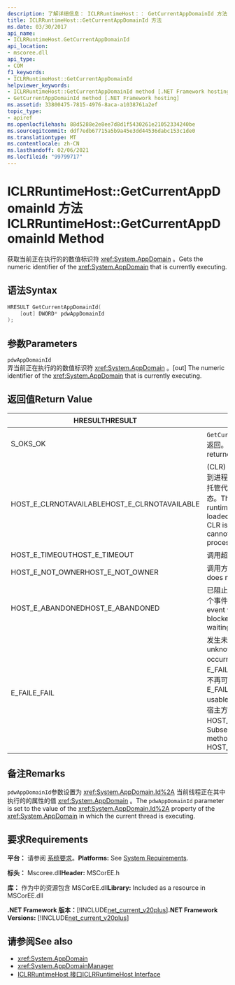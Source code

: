 ```yaml
---
description: 了解详细信息： ICLRRuntimeHost：： GetCurrentAppDomainId 方法
title: ICLRRuntimeHost::GetCurrentAppDomainId 方法
ms.date: 03/30/2017
api_name:
- ICLRRuntimeHost.GetCurrentAppDomainId
api_location:
- mscoree.dll
api_type:
- COM
f1_keywords:
- ICLRRuntimeHost::GetCurrentAppDomainId
helpviewer_keywords:
- ICLRRuntimeHost::GetCurrentAppDomainId method [.NET Framework hosting]
- GetCurrentAppDomainId method [.NET Framework hosting]
ms.assetid: 33800475-7815-4976-8aca-a1038761a2ef
topic_type:
- apiref
ms.openlocfilehash: 88d5288e2e8ee7d8d1f5430261e21052334240be
ms.sourcegitcommit: ddf7edb67715a5b9a45e3dd44536dabc153c1de0
ms.translationtype: MT
ms.contentlocale: zh-CN
ms.lasthandoff: 02/06/2021
ms.locfileid: "99799717"
---
```

# <a name="iclrruntimehostgetcurrentappdomainid-method"></a><span data-ttu-id="350f3-103">ICLRRuntimeHost::GetCurrentAppDomainId 方法</span><span class="sxs-lookup"><span data-stu-id="350f3-103">ICLRRuntimeHost::GetCurrentAppDomainId Method</span></span>

<span data-ttu-id="350f3-104">获取当前正在执行的的数值标识符 <xref:System.AppDomain> 。</span><span class="sxs-lookup"><span data-stu-id="350f3-104">Gets the numeric identifier of the <xref:System.AppDomain> that is currently executing.</span></span>  
  
## <a name="syntax"></a><span data-ttu-id="350f3-105">语法</span><span class="sxs-lookup"><span data-stu-id="350f3-105">Syntax</span></span>  
  
```cpp  
HRESULT GetCurrentAppDomainId(  
    [out] DWORD* pdwAppDomainId  
);  
```  
  
## <a name="parameters"></a><span data-ttu-id="350f3-106">参数</span><span class="sxs-lookup"><span data-stu-id="350f3-106">Parameters</span></span>  

 `pdwAppDomainId`  
 <span data-ttu-id="350f3-107">弄当前正在执行的的数值标识符 <xref:System.AppDomain> 。</span><span class="sxs-lookup"><span data-stu-id="350f3-107">[out] The numeric identifier of the <xref:System.AppDomain> that is currently executing.</span></span>  
  
## <a name="return-value"></a><span data-ttu-id="350f3-108">返回值</span><span class="sxs-lookup"><span data-stu-id="350f3-108">Return Value</span></span>  
  
|<span data-ttu-id="350f3-109">HRESULT</span><span class="sxs-lookup"><span data-stu-id="350f3-109">HRESULT</span></span>|<span data-ttu-id="350f3-110">说明</span><span class="sxs-lookup"><span data-stu-id="350f3-110">Description</span></span>|  
|-------------|-----------------|  
|<span data-ttu-id="350f3-111">S_OK</span><span class="sxs-lookup"><span data-stu-id="350f3-111">S_OK</span></span>|<span data-ttu-id="350f3-112">`GetCurrentAppDomainId` 已成功返回。</span><span class="sxs-lookup"><span data-stu-id="350f3-112">`GetCurrentAppDomainId` returned successfully.</span></span>|  
|<span data-ttu-id="350f3-113">HOST_E_CLRNOTAVAILABLE</span><span class="sxs-lookup"><span data-stu-id="350f3-113">HOST_E_CLRNOTAVAILABLE</span></span>|<span data-ttu-id="350f3-114"> (CLR) 的公共语言运行时未加载到进程中，或 CLR 处于无法运行托管代码或成功处理调用的状态。</span><span class="sxs-lookup"><span data-stu-id="350f3-114">The common language runtime (CLR) has not been loaded into a process, or the CLR is in a state in which it cannot run managed code or process the call successfully.</span></span>|  
|<span data-ttu-id="350f3-115">HOST_E_TIMEOUT</span><span class="sxs-lookup"><span data-stu-id="350f3-115">HOST_E_TIMEOUT</span></span>|<span data-ttu-id="350f3-116">调用超时。</span><span class="sxs-lookup"><span data-stu-id="350f3-116">The call timed out.</span></span>|  
|<span data-ttu-id="350f3-117">HOST_E_NOT_OWNER</span><span class="sxs-lookup"><span data-stu-id="350f3-117">HOST_E_NOT_OWNER</span></span>|<span data-ttu-id="350f3-118">调用方不拥有该锁。</span><span class="sxs-lookup"><span data-stu-id="350f3-118">The caller does not own the lock.</span></span>|  
|<span data-ttu-id="350f3-119">HOST_E_ABANDONED</span><span class="sxs-lookup"><span data-stu-id="350f3-119">HOST_E_ABANDONED</span></span>|<span data-ttu-id="350f3-120">已阻止的线程或纤程正在等待某个事件时，该事件被取消。</span><span class="sxs-lookup"><span data-stu-id="350f3-120">An event was canceled while a blocked thread or fiber was waiting on it.</span></span>|  
|<span data-ttu-id="350f3-121">E_FAIL</span><span class="sxs-lookup"><span data-stu-id="350f3-121">E_FAIL</span></span>|<span data-ttu-id="350f3-122">发生未知的灾难性故障。</span><span class="sxs-lookup"><span data-stu-id="350f3-122">An unknown catastrophic failure occurred.</span></span> <span data-ttu-id="350f3-123">如果方法返回 E_FAIL，则 CLR 在该进程内将不再可用。</span><span class="sxs-lookup"><span data-stu-id="350f3-123">If a method returns E_FAIL, the CLR is no longer usable within the process.</span></span> <span data-ttu-id="350f3-124">对宿主方法的后续调用会返回 HOST_E_CLRNOTAVAILABLE。</span><span class="sxs-lookup"><span data-stu-id="350f3-124">Subsequent calls to hosting methods return HOST_E_CLRNOTAVAILABLE.</span></span>|  
  
## <a name="remarks"></a><span data-ttu-id="350f3-125">备注</span><span class="sxs-lookup"><span data-stu-id="350f3-125">Remarks</span></span>  

 <span data-ttu-id="350f3-126">`pdwAppDomainId`参数设置为 <xref:System.AppDomain.Id%2A> 当前线程正在其中执行的的属性的值 <xref:System.AppDomain> 。</span><span class="sxs-lookup"><span data-stu-id="350f3-126">The `pdwAppDomainId` parameter is set to the value of the <xref:System.AppDomain.Id%2A> property of the <xref:System.AppDomain> in which the current thread is executing.</span></span>  
  
## <a name="requirements"></a><span data-ttu-id="350f3-127">要求</span><span class="sxs-lookup"><span data-stu-id="350f3-127">Requirements</span></span>  

 <span data-ttu-id="350f3-128">**平台：** 请参阅 [系统要求](../../get-started/system-requirements.md)。</span><span class="sxs-lookup"><span data-stu-id="350f3-128">**Platforms:** See [System Requirements](../../get-started/system-requirements.md).</span></span>  
  
 <span data-ttu-id="350f3-129">**标头：** Mscoree.dll</span><span class="sxs-lookup"><span data-stu-id="350f3-129">**Header:** MSCorEE.h</span></span>  
  
 <span data-ttu-id="350f3-130">**库：** 作为中的资源包含 MSCorEE.dll</span><span class="sxs-lookup"><span data-stu-id="350f3-130">**Library:** Included as a resource in MSCorEE.dll</span></span>  
  
 <span data-ttu-id="350f3-131">**.NET Framework 版本：**[!INCLUDE[net_current_v20plus](../../../../includes/net-current-v20plus-md.md)]</span><span class="sxs-lookup"><span data-stu-id="350f3-131">**.NET Framework Versions:** [!INCLUDE[net_current_v20plus](../../../../includes/net-current-v20plus-md.md)]</span></span>  
  
## <a name="see-also"></a><span data-ttu-id="350f3-132">请参阅</span><span class="sxs-lookup"><span data-stu-id="350f3-132">See also</span></span>

- <xref:System.AppDomain>
- <xref:System.AppDomainManager>
- [<span data-ttu-id="350f3-133">ICLRRuntimeHost 接口</span><span class="sxs-lookup"><span data-stu-id="350f3-133">ICLRRuntimeHost Interface</span></span>](iclrruntimehost-interface.md)
